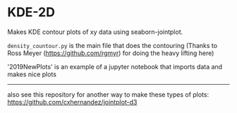 # KDE-2D
Makes KDE contour plots of xy data using seaborn-jointplot.

`density_countour.py` is the main file that does the contouring (Thanks to Ross Meyer (https://github.com/rgmyr) for doing the heavy lifting here)

'2019NewPlots' is an example of a jupyter notebook that imports data and makes nice plots

---

also see this repository for another way to make these types of plots:
https://github.com/cxhernandez/jointplot-d3
